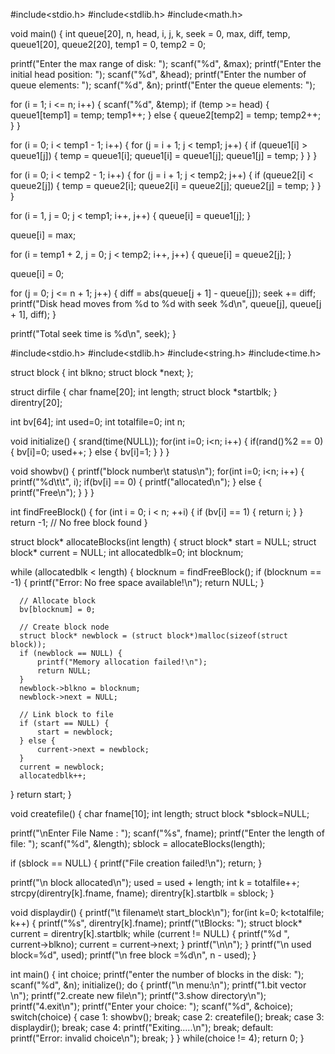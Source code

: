 #include<stdio.h>
#include<stdlib.h>
#include<math.h>

void main() {
int queue[20], n, head, i, j, k, seek = 0, max, diff, temp, queue1[20], queue2[20], temp1 = 0, temp2 = 0;

printf("Enter the max range of disk: ");
scanf("%d", &max);
printf("Enter the initial head position: ");
scanf("%d", &head);
printf("Enter the number of queue elements: ");
scanf("%d", &n);
printf("Enter the queue elements: ");

for (i = 1; i <= n; i++) {
scanf("%d", &temp);
if (temp >= head) {
    queue1[temp1] = temp;
    temp1++;
} else {
    queue2[temp2] = temp;
    temp2++;
}
}

for (i = 0; i < temp1 - 1; i++) {
for (j = i + 1; j < temp1; j++) {
    if (queue1[i] > queue1[j]) {
        temp = queue1[i];
        queue1[i] = queue1[j];
        queue1[j] = temp;
    }
}
}

for (i = 0; i < temp2 - 1; i++) {
for (j = i + 1; j < temp2; j++) {
    if (queue2[i] < queue2[j]) {
        temp = queue2[i];
        queue2[i] = queue2[j];
        queue2[j] = temp;
    }
}
}

for (i = 1, j = 0; j < temp1; i++, j++) {
queue[i] = queue1[j];
}

queue[i] = max;

for (i = temp1 + 2, j = 0; j < temp2; i++, j++) {
queue[i] = queue2[j];
}

queue[i] = 0;

for (j = 0; j <= n + 1; j++) {
diff = abs(queue[j + 1] - queue[j]);
seek += diff;
printf("Disk head moves from %d to %d with seek %d\n", queue[j], queue[j + 1], diff);
}

printf("Total seek time is %d\n", seek);
}

#include<stdio.h>
#include<stdlib.h>
#include<string.h>
#include<time.h>

struct block {
  int blkno;
  struct block *next;
};

struct dirfile {
  char fname[20];
  int length;
  struct block *startblk;
} direntry[20];

int bv[64];
int used=0;
int totalfile=0;
int n;

void initialize() {
  srand(time(NULL));
  for(int i=0; i<n; i++) {
      if(rand()%2 == 0) {
          bv[i]=0;
          used++;
      } else {
          bv[i]=1;
      }
  }
}

void showbv() {
  printf("block number\t status\n");
  for(int i=0; i<n; i++) {
      printf("%d\t\t", i);
      if(bv[i] == 0) {
          printf("allocated\n");
      } else {
          printf("Free\n");
      }
  }
}

int findFreeBlock() {
  for (int i = 0; i < n; ++i) {
      if (bv[i] == 1) {
          return i;
      }
  }
  return -1; // No free block found
}

struct block* allocateBlocks(int length) {
  struct block* start = NULL;
  struct block* current = NULL;
  int allocatedblk=0;
  int blocknum;
  
  while (allocatedblk < length) {
      blocknum = findFreeBlock();
      if (blocknum == -1) {
          printf("Error: No free space available!\n");
          return NULL;
      }

      // Allocate block
      bv[blocknum] = 0;

      // Create block node
      struct block* newblock = (struct block*)malloc(sizeof(struct block));
      if (newblock == NULL) {
          printf("Memory allocation failed!\n");
          return NULL;
      }
      newblock->blkno = blocknum;
      newblock->next = NULL;

      // Link block to file
      if (start == NULL) {
          start = newblock;
      } else {
          current->next = newblock;
      }
      current = newblock;
      allocatedblk++;
  }
  return start;
}

void createfile() {
  char fname[10];
  int length;
  struct block *sblock=NULL;

  printf("\nEnter File Name : ");
  scanf("%s", fname);
  printf("Enter the length of file: ");
  scanf("%d", &length);
  sblock = allocateBlocks(length);

  if (sblock == NULL) {
      printf("File creation failed!\n");
      return;
  } 

  printf("\n block allocated\n");
  used = used + length;
  int k = totalfile++;
  strcpy(direntry[k].fname, fname);
  direntry[k].startblk = sblock;
}

void displaydir() {
  printf("\t filename\t start_block\n");
  for(int k=0; k<totalfile; k++) {
      printf("%s", direntry[k].fname);
      printf("\tBlocks: ");
      struct block* current = direntry[k].startblk;
      while (current != NULL) {
          printf("%d ", current->blkno);
          current = current->next;
      }
      printf("\n\n");
  }
  printf("\n used block=%d", used);
  printf("\n free block =%d\n", n - used);
}

int main() {
  int choice;
  printf("enter the number of blocks in the disk: ");
  scanf("%d", &n);
  initialize();
  do {
      printf("\n menu:\n");
      printf("1.bit vector \n");
      printf("2.create new file\n");
      printf("3.show directory\n");
      printf("4.exit\n");
      printf("Enter your choice: ");
      scanf("%d", &choice);
      switch(choice) {
          case 1:
              showbv();
              break;
          case 2:
              createfile();
              break;
          case 3:
              displaydir();
              break;
          case 4:
              printf("Exiting.....\n");
              break;
          default:
              printf("Error: invalid choice\n");
              break;
      }
  } while(choice != 4);
  return 0;
}

